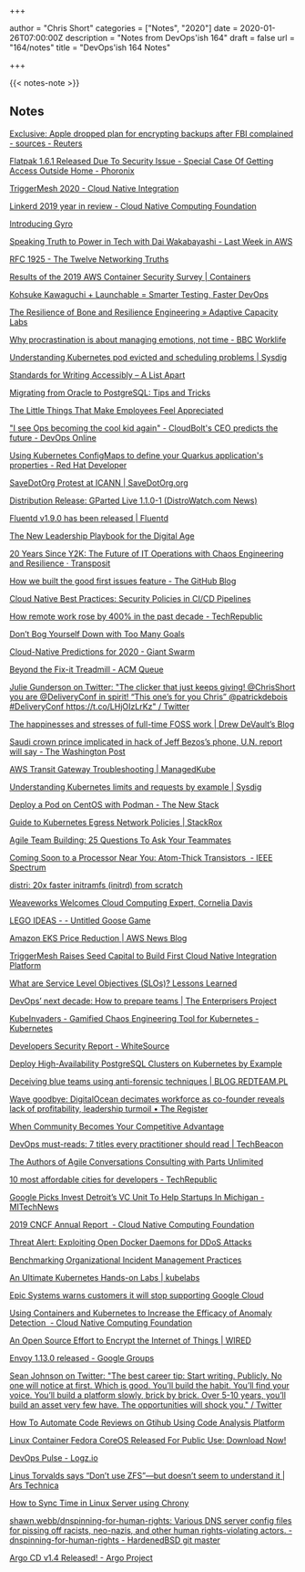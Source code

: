 +++

author = "Chris Short"
categories = ["Notes", "2020"]
date = 2020-01-26T07:00:00Z
description = "Notes from DevOps'ish 164"
draft = false
url = "164/notes"
title = "DevOps'ish 164 Notes"

+++

{{< notes-note >}}

## Notes

[Exclusive: Apple dropped plan for encrypting backups after FBI complained - sources - Reuters](https://www.reuters.com/article/us-apple-fbi-icloud-exclusive-idUSKBN1ZK1CT?utm_source=reddit.com)

[Flatpak 1.6.1 Released Due To Security Issue - Special Case Of Getting Access Outside Home - Phoronix](https://www.phoronix.com/scan.php?page=news_item&px=Flatpak-1.6.1-Released)

[TriggerMesh 2020 - Cloud Native Integration](https://triggermesh.com/2020/01/triggermesh-2020-cloud-native-integration/)

[Linkerd 2019 year in review - Cloud Native Computing Foundation](https://www.cncf.io/blog/2020/01/20/linkerd-2019-year-in-review/)

[Introducing Gyro](https://getgyro.io/introducing-gyro)

[Speaking Truth to Power in Tech with Dai Wakabayashi - Last Week in AWS](https://www.lastweekinaws.com/podcast/screaming-in-the-cloud/speaking-truth-to-power-in-tech-with-dai-wakabayashi/)

[RFC 1925 - The Twelve Networking Truths](https://tools.ietf.org/html/rfc1925)

[Results of the 2019 AWS Container Security Survey | Containers](https://aws.amazon.com/blogs/containers/results-of-the-2019-aws-container-security-survey/)

[Kohsuke Kawaguchi + Launchable = Smarter Testing, Faster DevOps](https://launchableinc.com/2020/01/23/kohsuke-kawaguchi-launchable-smarter-testing-faster-devops/)

[The Resilience of Bone and Resilience Engineering » Adaptive Capacity Labs](https://www.adaptivecapacitylabs.com/blog/2020/01/23/the-resilience-of-bone-and-resilience-engineering/)

[Why procrastination is about managing emotions, not time - BBC Worklife](https://www.bbc.com/worklife/article/20200121-why-procrastination-is-about-managing-emotions-not-time)

[Understanding Kubernetes pod evicted and scheduling problems | Sysdig](https://sysdig.com/blog/kubernetes-pod-evicted/)

[Standards for Writing Accessibly – A List Apart](https://alistapart.com/article/standards-for-writing-accessibly/)

[Migrating from Oracle to PostgreSQL: Tips and Tricks](https://info.crunchydata.com/blog/migrating-from-oracle-to-postgresql-questions-and-considerations)

[The Little Things That Make Employees Feel Appreciated](https://hbr.org/2020/01/the-little-things-that-make-employees-feel-appreciated)

["I see Ops becoming the cool kid again" - CloudBolt's CEO predicts the future - DevOps Online](https://www.devopsonline.co.uk/i-see-ops-becoming-the-cool-kid-again-cloudbolts-ceo-predicts-the-future/)

[Using Kubernetes ConfigMaps to define your Quarkus application's properties - Red Hat Developer](https://developers.redhat.com/blog/2020/01/23/using-kubernetes-configmaps-to-define-your-quarkus-applications-properties/)

[SaveDotOrg Protest at ICANN | SaveDotOrg.org](https://savedotorg.org/index.php/savedotorg-protest-at-icann/)

[Distribution Release: GParted Live 1.1.0-1 (DistroWatch.com News)](https://distrowatch.com/index-mobile.php?newsid=10801)

[Fluentd v1.9.0 has been released | Fluentd](https://www.fluentd.org/blog/fluentd-v1.9.0-has-been-released)

[The New Leadership Playbook for the Digital Age](https://sloanreview.mit.edu/projects/the-new-leadership-playbook-for-the-digital-age/)

[20 Years Since Y2K: The Future of IT Operations with Chaos Engineering and Resilience · Transposit](https://www.transposit.com/blog/2020.01.22-future-it-operations-with-chaos-engineering-and-resilience/)

[How we built the good first issues feature - The GitHub Blog](https://github.blog/2020-01-22-how-we-built-good-first-issues/)

[Cloud Native Best Practices: Security Policies in CI/CD Pipelines](https://blog.aquasec.com/cloud-native-security-best-practices-devops-security)

[How remote work rose by 400% in the past decade - TechRepublic](https://www.techrepublic.com/article/how-remote-work-rose-by-400-in-the-past-decade/)

[Don’t Bog Yourself Down with Too Many Goals](https://hbr.org/2020/01/dont-bog-yourself-down-with-too-many-goals)

[Cloud-Native Predictions for 2020 - Giant Swarm](https://blog.giantswarm.io/cloud-native-predictions-2020/)

[Beyond the Fix-it Treadmill - ACM Queue](https://queue.acm.org/detail.cfm?ref=rss&id=3380780)

[Julie Gunderson on Twitter: "The clicker that just keeps giving! @ChrisShort you are @DeliveryConf in spirit! “This one’s for you Chris” @patrickdebois #DeliveryConf https://t.co/LHjOIzLrKz" / Twitter](https://mobile.twitter.com/Julie_Gund/status/1220121617356840960)

[The happinesses and stresses of full-time FOSS work | Drew DeVault’s Blog](https://drewdevault.com/2020/01/21/Stress-and-happiness.html)

[Saudi crown prince implicated in hack of Jeff Bezos’s phone, U.N. report will say - The Washington Post](https://www.washingtonpost.com/politics/saudi-crown-prince-implicated-in-hack-of-jeff-bezoss-phone-un-report-will-say/2020/01/21/62c3f73a-3ca2-11ea-b90d-5652806c3b3a_story.html?utm_source=reddit.com)

[AWS Transit Gateway Troubleshooting | ManagedKube](https://managedkube.com/aws/transit/gateway/troubleshooting/2020/01/21/aws-transit-gateway-troubleshooting.html)

[Understanding Kubernetes limits and requests by example | Sysdig](https://sysdig.com/blog/kubernetes-limits-requests/)

[Deploy a Pod on CentOS with Podman - The New Stack](https://thenewstack.io/deploy-a-pod-on-centos-with-podman/)

[Guide to Kubernetes Egress Network Policies | StackRox](https://www.stackrox.com/post/2020/01/kubernetes-egress-network-policies/)

[Agile Team Building: 25 Questions To Ask Your Teammates](https://www.mountaingoatsoftware.com/blog/25-questions-that-will-help-you-know-your-teammates-better)

[Coming Soon to a Processor Near You: Atom-Thick Transistors  - IEEE Spectrum](https://spectrum.ieee.org/semiconductors/materials/coming-soon-to-a-processor-near-you-atomthick-transistors)

[distri: 20x faster initramfs (initrd) from scratch](https://michael.stapelberg.ch/posts/2020-01-21-initramfs-from-scratch-golang/)

[Weaveworks Welcomes Cloud Computing Expert, Cornelia Davis](https://www.weave.works/blog/weaveworks-welcomes-cloud-computing-expert-cornelia-davis)

[LEGO IDEAS - - Untitled Goose Game](https://ideas.lego.com/projects/54583f1d-a62f-4791-89b8-999ac31b522f)

[Amazon EKS Price Reduction | AWS News Blog](https://aws.amazon.com/blogs/aws/eks-price-reduction/)

[TriggerMesh Raises Seed Capital to Build First Cloud Native Integration Platform](https://triggermesh.com/2020/01/triggermesh-raises-seed-capital-to-build-first-cloud-native-integration-platform/)

[What are Service Level Objectives (SLOs)? Lessons Learned](https://www.blameless.com/service-level-objectives-slos-lessons-learned/)

[DevOps’ next decade: How to prepare teams | The Enterprisers Project](https://enterprisersproject.com/article/2020/1/devops-future-how-prepare)

[KubeInvaders - Gamified Chaos Engineering Tool for Kubernetes - Kubernetes](https://kubernetes.io/blog/2020/01/22/kubeinvaders-gamified-chaos-engineering-tool-for-kubernetes/)

[Developers Security Report - WhiteSource](https://www.whitesourcesoftware.com/developers-security-report/)

[Deploy High-Availability PostgreSQL Clusters on Kubernetes by Example](https://info.crunchydata.com/blog/deploy-high-availability-postgresql-on-kubernetes)

[Deceiving blue teams using anti-forensic techniques | BLOG.REDTEAM.PL](https://blog.redteam.pl/2020/01/deceiving-blue-teams-anti-forensic.html)

[Wave goodbye: DigitalOcean decimates workforce as co-founder reveals lack of profitability, leadership turmoil • The Register](https://www.theregister.co.uk/2020/01/21/digitalocean_layoffs_cloud/)

[When Community Becomes Your Competitive Advantage](https://hbr.org/2020/01/when-community-becomes-your-competitive-advantage)

[DevOps must-reads: 7 titles every practitioner should read | TechBeacon](https://techbeacon.com/devops/devops-must-reads-7-titles-every-practitioner-should-read)

[The Authors of Agile Conversations Consulting with Parts Unlimited](https://itrevolution.com/agile-conversations-at-parts-unlimited/)

[10 most affordable cities for developers - TechRepublic](https://www.techrepublic.com/article/10-most-affordable-cities-for-developers/)

[Google Picks Invest Detroit’s VC Unit To Help Startups In Michigan - MITechNews](https://mitechnews.com/featured/google-picks-invest-detroits-vc-unit-to-help-startups-in-michigan/)

[2019 CNCF Annual Report  - Cloud Native Computing Foundation](https://www.cncf.io/blog/2020/01/21/2019-cncf-annual-report/)

[Threat Alert: Exploiting Open Docker Daemons for DDoS Attacks](https://blog.aquasec.com/threat-alert-ddos-attack-docker-daemons)

[Benchmarking Organizational Incident Management Practices](https://resources.sei.cmu.edu/library/asset-view.cfm?assetid=636597)

[An Ultimate Kubernetes Hands-on Labs | kubelabs](https://collabnix.github.io/kubelabs/)

[Epic Systems warns customers it will stop supporting Google Cloud](https://www.cnbc.com/2020/01/17/epic-systems-warns-customers-it-will-stop-supporting-google-cloud.html)

[Using Containers and Kubernetes to Increase the Efficacy of Anomaly Detection  - Cloud Native Computing Foundation](https://www.cncf.io/blog/2020/01/21/using-containers-and-kubernetes-to-increase-the-efficacy-of-anomaly-detection/)

[An Open Source Effort to Encrypt the Internet of Things | WIRED](https://www.wired.com/story/e4-iot-encryption/)

[Envoy 1.13.0 released - Google Groups](https://groups.google.com/forum/m/#!topic/envoy-announce/hSFHgRGbbCw)

[Sean Johnson on Twitter: "The best career tip: Start writing. Publicly. No one will notice at first. Which is good. You’ll build the habit. You’ll find your voice. You’ll build a platform slowly, brick by brick. Over 5-10 years, you’ll build an asset very few have. The opportunities will shock you." / Twitter](https://mobile.twitter.com/intentionally/status/1218298437235552261)

[How To Automate Code Reviews on Gtihub Using Code Analysis Platform](https://devopscube.com/automating-code-reviews-github/)

[Linux Container Fedora CoreOS Released For Public Use: Download Now!](https://fossbytes.com/linux-container-fedora-coreos-released-for-public/)

[DevOps Pulse - Logz.io](https://logz.io/devops-pulse-2019/)

[Linus Torvalds says “Don’t use ZFS”—but doesn’t seem to understand it | Ars Technica](https://arstechnica.com/gadgets/2020/01/linus-torvalds-zfs-statements-arent-right-heres-the-straight-dope/)

[How to Sync Time in Linux Server using Chrony](https://www.linuxtechi.com/sync-time-in-linux-server-using-chrony/)

[shawn.webb/dnspinning-for-human-rights: Various DNS server config files for pissing off racists, neo-nazis, and other human rights-violating actors. - dnspinning-for-human-rights - HardenedBSD git master](https://git-01.md.hardenedbsd.org/shawn.webb/dnspinning-for-human-rights)

[Argo CD v1.4 Released! - Argo Project](https://blog.argoproj.io/argo-cd-v1-4-released-4361ed19cc72)
